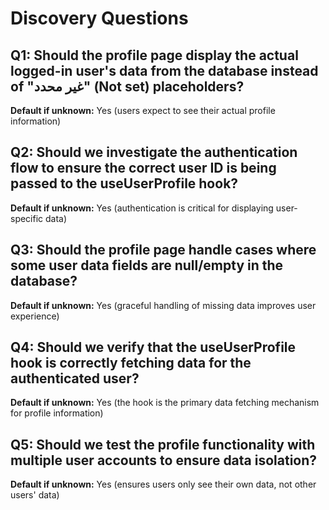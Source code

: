 # Discovery Questions

## Q1: Should the profile page display the actual logged-in user's data from the database instead of "غير محدد" (Not set) placeholders?
**Default if unknown:** Yes (users expect to see their actual profile information)

## Q2: Should we investigate the authentication flow to ensure the correct user ID is being passed to the useUserProfile hook?
**Default if unknown:** Yes (authentication is critical for displaying user-specific data)

## Q3: Should the profile page handle cases where some user data fields are null/empty in the database?
**Default if unknown:** Yes (graceful handling of missing data improves user experience)

## Q4: Should we verify that the useUserProfile hook is correctly fetching data for the authenticated user?
**Default if unknown:** Yes (the hook is the primary data fetching mechanism for profile information)

## Q5: Should we test the profile functionality with multiple user accounts to ensure data isolation?
**Default if unknown:** Yes (ensures users only see their own data, not other users' data)